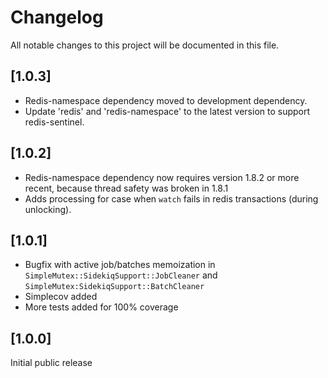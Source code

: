# Changelog

All notable changes to this project will be documented in this file.

## [1.0.3]
- Redis-namespace dependency moved to development dependency.
- Update 'redis' and 'redis-namespace' to the latest version to support redis-sentinel.

## [1.0.2]
- Redis-namespace dependency now requires version 1.8.2 or more recent, because thread safety was broken in 1.8.1
- Adds processing for case when `watch` fails in redis transactions (during unlocking).

## [1.0.1]

- Bugfix with active job/batches memoization in `SimpleMutex::SidekiqSupport::JobCleaner` and
`SimpleMutex:SidekiqSupport::BatchCleaner`
- Simplecov added
- More tests added for 100% coverage

## [1.0.0]

Initial public release
